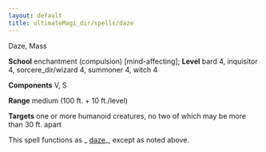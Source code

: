 ```yaml
---
layout: default
title: ultimateMagi_dir/spells/daze
---
```

Daze, Mass

**School** enchantment (compulsion) [mind-affecting]; **Level** bard 4, inquisitor 4, sorcere_dir/wizard 4, summoner 4, witch 4

**Components** V, S

**Range** medium (100 ft. + 10 ft./level)

**Targets** one or more humanoid creatures, no two of which may be more than 30 ft. apart

This spell functions as _ [daze](spell_dir/daze#_daze)_, except as noted above.

